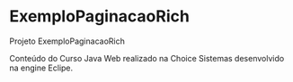 # ExemploPaginacaoRich

Projeto ExemploPaginacaoRich

Conteúdo do Curso Java Web realizado na Choice Sistemas desenvolvido na engine Eclipe.
